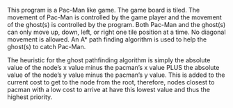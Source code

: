   This program is a Pac-Man like game. The game board is tiled. The movement of Pac-Man is controlled by the game player and the movement of the ghost(s) is controlled by the program.  Both Pac-Man and the ghost(s) can only move up, down, left, or right one tile position at a time.  No diagonal movement is allowed. An A* path finding algorithm is used to help the ghost(s) to catch Pac-Man.  

  The heuristic for the ghost pathfinding algorithm is simply the absolute value of the node’s x value minus the pacman’s x value PLUS the absolute value of the node’s y value minus the pacman’s y value. This is added to the current cost to get to the node from the root, therefore, nodes closest to pacman with a low cost to arrive at have this lowest  value and thus the highest priority.
